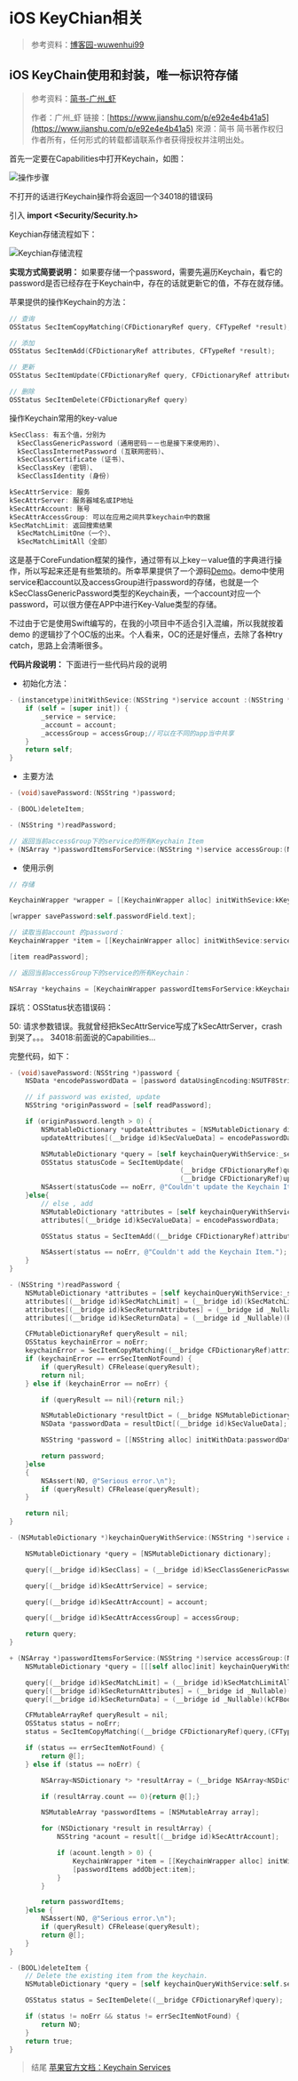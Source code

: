 # iOS KeyChian相关

> 参考资料：[博客园-wuwenhui99](http://www.cnblogs.com/i-o-s-/p/5840625.html)
>

## iOS KeyChain使用和封装，唯一标识符存储

> 参考资料：[简书-广州_虾](https://www.jianshu.com/p/e92e4e4b41a5)
>
> 作者：广州_虾
> 链接：[https://www.jianshu.com/p/e92e4e4b41a5](https://www.jianshu.com/p/e92e4e4b41a5)
> 來源：简书
> 简书著作权归作者所有，任何形式的转载都请联系作者获得授权并注明出处。
>

首先一定要在Capabilities中打开Keychain，如图：

![操作步骤](https://upload-images.jianshu.io/upload_images/3346554-a442c658777a58d6.png?imageMogr2/auto-orient/strip%7CimageView2/2/w/700)

不打开的话进行Keychain操作将会返回一个34018的错误码

引入 __import <Security/Security.h>__

Keychian存储流程如下：

![Keychian存储流程](https://upload-images.jianshu.io/upload_images/3346554-8dba4c98cd94ba5d.png?imageMogr2/auto-orient/strip%7CimageView2/2/w/570)

__实现方式简要说明：__
如果要存储一个password，需要先遍历Keychain，看它的password是否已经存在于Keychain中，存在的话就更新它的值，不存在就存储。

苹果提供的操作Keychain的方法：

```Objective-C
// 查询
OSStatus SecItemCopyMatching(CFDictionaryRef query, CFTypeRef *result);

// 添加
OSStatus SecItemAdd(CFDictionaryRef attributes, CFTypeRef *result);

// 更新
OSStatus SecItemUpdate(CFDictionaryRef query, CFDictionaryRef attributesToUpdate);

// 删除
OSStatus SecItemDelete(CFDictionaryRef query)
```

操作Keychain常用的key-value

```Objective-C
kSecClass: 有五个值，分别为
  kSecClassGenericPassword (通用密码－－也是接下来使用的)、
  kSecClassInternetPassword (互联网密码)、
  kSecClassCertificate (证书)、
  kSecClassKey (密钥)、
  kSecClassIdentity (身份)

kSecAttrService: 服务
kSecAttrServer: 服务器域名或IP地址
kSecAttrAccount: 账号
kSecAttrAccessGroup: 可以在应用之间共享keychain中的数据
kSecMatchLimit: 返回搜索结果
  kSecMatchLimitOne（一个）、
  kSecMatchLimitAll（全部）
```

这是基于CoreFundation框架的操作，通过带有以上key－value值的字典进行操作，所以写起来还是有些繁琐的。所幸苹果提供了一个源码[Demo](https://developer.apple.com/library/archive/samplecode/GenericKeychain/Introduction/Intro.html#//apple_ref/doc/uid/DTS40007797)。demo中使用service和account以及accessGroup进行password的存储，也就是一个kSecClassGenericPassword类型的Keychain表，一个account对应一个password，可以很方便在APP中进行Key-Value类型的存储。

不过由于它是使用Swift编写的，在我的小项目中不适合引入混编，所以我就按着demo 的逻辑抄了个OC版的出来。个人看来，OC的还是好懂点，去除了各种try catch，思路上会清晰很多。

__代码片段说明：__
下面进行一些代码片段的说明

* 初始化方法：

```Objective-C
- (instancetype)initWithSevice:(NSString *)service account :(NSString *)account accessGroup:(NSString *)accessGroup {
    if (self = [super init]) {
        _service = service;
        _account = account;
        _accessGroup = accessGroup;//可以在不同的app当中共享
    }
    return self;
}
```

* 主要方法

```Objective-C
- (void)savePassword:(NSString *)password;

- (BOOL)deleteItem;

- (NSString *)readPassword;

// 返回当前accessGroup下的service的所有Keychain Item
+ (NSArray *)passwordItemsForService:(NSString *)service accessGroup:(NSString *)accessGroup;
```

* 使用示例

```Objective-C
// 存储

KeychainWrapper *wrapper = [[KeychainWrapper alloc] initWithSevice:kKeychainService account:self.accountField.text accessGroup:kKeychainAccessGroup];

[wrapper savePassword:self.passwordField.text];

// 读取当前account 的password：
KeychainWrapper *item = [[KeychainWrapper alloc] initWithSevice:service account:acount accessGroup:accessGroup];

[item readPassword];

// 返回当前accessGroup下的service的所有Keychain：

NSArray *keychains = [KeychainWrapper passwordItemsForService:kKeychainService accessGroup:kKeychainAccessGroup];
```

踩坑：OSStatus状态错误码：

50: 请求参数错误。我就曾经把kSecAttrService写成了kSecAttrServer，crash到哭了。。。
34018:前面说的Capabilities...

完整代码，如下：

```Objective-C
- (void)savePassword:(NSString *)password {
    NSData *encodePasswordData = [password dataUsingEncoding:NSUTF8StringEncoding];

    // if password was existed, update
    NSString *originPassword = [self readPassword];

    if (originPassword.length > 0) {
        NSMutableDictionary *updateAttributes = [NSMutableDictionary dictionary];
        updateAttributes[(__bridge id)kSecValueData] = encodePasswordData;

        NSMutableDictionary *query = [self keychainQueryWithService:_service account:_account accessGroup:_accessGroup];
        OSStatus statusCode = SecItemUpdate(
                                           (__bridge CFDictionaryRef)query,
                                           (__bridge CFDictionaryRef)updateAttributes);
        NSAssert(statusCode == noErr, @"Couldn't update the Keychain Item." );
    }else{
        // else , add
        NSMutableDictionary *attributes = [self keychainQueryWithService:_service account:_account accessGroup:_accessGroup];
        attributes[(__bridge id)kSecValueData] = encodePasswordData;

        OSStatus status = SecItemAdd((__bridge CFDictionaryRef)attributes, nil);

        NSAssert(status == noErr, @"Couldn't add the Keychain Item.");
    }
}

- (NSString *)readPassword {
    NSMutableDictionary *attributes = [self keychainQueryWithService:_service account:_account accessGroup:_accessGroup];
    attributes[(__bridge id)kSecMatchLimit] = (__bridge id)(kSecMatchLimitOne);
    attributes[(__bridge id)kSecReturnAttributes] = (__bridge id _Nullable)(kCFBooleanTrue);
    attributes[(__bridge id)kSecReturnData] = (__bridge id _Nullable)(kCFBooleanTrue);

    CFMutableDictionaryRef queryResult = nil;
    OSStatus keychainError = noErr;
    keychainError = SecItemCopyMatching((__bridge CFDictionaryRef)attributes,(CFTypeRef *)&queryResult);
    if (keychainError == errSecItemNotFound) {
        if (queryResult) CFRelease(queryResult);
        return nil;
    } else if (keychainError == noErr) {

        if (queryResult == nil){return nil;}

        NSMutableDictionary *resultDict = (__bridge NSMutableDictionary *)queryResult;
        NSData *passwordData = resultDict[(__bridge id)kSecValueData];

        NSString *password = [[NSString alloc] initWithData:passwordData encoding:NSUTF8StringEncoding];

        return password;
    }else
    {
        NSAssert(NO, @"Serious error.\n");
        if (queryResult) CFRelease(queryResult);
    }

    return nil;
}

- (NSMutableDictionary *)keychainQueryWithService:(NSString *)service account:(NSString *)account accessGroup:(NSString *)accessGroup {

    NSMutableDictionary *query = [NSMutableDictionary dictionary];

    query[(__bridge id)kSecClass] = (__bridge id)kSecClassGenericPassword;

    query[(__bridge id)kSecAttrService] = service;

    query[(__bridge id)kSecAttrAccount] = account;

    query[(__bridge id)kSecAttrAccessGroup] = accessGroup;

    return query;
}

+ (NSArray *)passwordItemsForService:(NSString *)service accessGroup:(NSString *)accessGroup {
    NSMutableDictionary *query = [[[self alloc]init] keychainQueryWithService:service account:nil accessGroup:accessGroup];

    query[(__bridge id)kSecMatchLimit] = (__bridge id)kSecMatchLimitAll;
    query[(__bridge id)kSecReturnAttributes] = (__bridge id _Nullable)(kCFBooleanTrue);
    query[(__bridge id)kSecReturnData] = (__bridge id _Nullable)(kCFBooleanFalse);

    CFMutableArrayRef queryResult = nil;
    OSStatus status = noErr;
    status = SecItemCopyMatching((__bridge CFDictionaryRef)query,(CFTypeRef *)&queryResult);

    if (status == errSecItemNotFound) {
        return @[];
    } else if (status == noErr) {

        NSArray<NSDictionary *> *resultArray = (__bridge NSArray<NSDictionary *> *)queryResult;

        if (resultArray.count == 0){return @[];}

        NSMutableArray *passwordItems = [NSMutableArray array];

        for (NSDictionary *result in resultArray) {
            NSString *acount = result[(__bridge id)kSecAttrAccount];

            if (acount.length > 0) {
                KeychainWrapper *item = [[KeychainWrapper alloc] initWithSevice:service account:acount accessGroup:accessGroup];
                [passwordItems addObject:item];
            }
        }

        return passwordItems;
    }else {
        NSAssert(NO, @"Serious error.\n");
        if (queryResult) CFRelease(queryResult);
        return @[];
    }
}

- (BOOL)deleteItem {
    // Delete the existing item from the keychain.
    NSMutableDictionary *query = [self keychainQueryWithService:self.service account:self.account accessGroup:self.accessGroup];

    OSStatus status = SecItemDelete((__bridge CFDictionaryRef)query);

    if (status != noErr && status != errSecItemNotFound) {
        return NO;
    }
    return true;
}
```

> 结尾 [苹果官方文档：Keychain Services](https://developer.apple.com/documentation/security/keychain_services?language=objc)